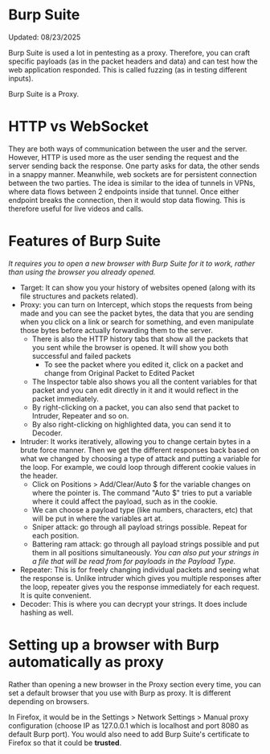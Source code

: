 # Burp Suite 
Updated: 08/23/2025

Burp Suite is used a lot in pentesting as a proxy. Therefore, you can craft specific payloads (as in the packet headers and data) and can test how the web application responded. This is called fuzzing (as in testing different inputs). 

Burp Suite is a Proxy.

# HTTP vs WebSocket
They are both ways of communication between the user and the server. However, HTTP is used more as the user sending the request and the server sending back the response. One party asks for data, the other sends in a snappy manner. Meanwhile, web sockets are for persistent connection between the two parties. The idea is similar to the idea of tunnels in VPNs, where data flows between 2 endpoints inside that tunnel. Once either endpoint breaks the connection, then it would stop data flowing. This is therefore useful for live videos and calls.  

# Features of Burp Suite
*It requires you to open a new browser with Burp Suite for it to work, rather than using the browser you already opened.*
- Target: It can show you your history of websites opened (along with its file structures and packets related).
- Proxy: you can turn on Intercept, which stops the requests from being made and you can see the packet bytes, the data that you are sending when you click on a link or search for something, and even manipulate those bytes before actually forwarding them to the server. 
  - There is also the HTTP history tabs that show all the packets that you sent while the browser is opened. It will show you both successful and failed packets 
    - To see the packet where you edited it, click on a packet and change from Original Packet to Edited Packet
  - The Inspector table also shows you all the content variables for that packet and you can edit directly in it and it would reflect in the packet immediately.
  - By right-clicking on a packet, you can also send that packet to Intruder, Repeater and so on.
  - By also right-clicking on highlighted data, you can send it to Decoder.
- Intruder: It works iteratively, allowing you to change certain bytes in a brute force manner. Then we get the different responses back based on what we changed by choosing a type of attack and putting a variable for the loop. For example, we could loop through different cookie values in the header. 
  - Click on Positions > Add/Clear/Auto $ for the variable changes on where the pointer is. The command "Auto $" tries to put a variable where it could affect the payload, such as in the cookie.
  - We can choose a payload type (like numbers, characters, etc) that will be put in where the variables art at.
  - Sniper attack: go through all payload strings possible. Repeat for each position.
  - Battering ram attack: go through all payload strings possible and put them in all positions simultaneously.
  *You can also put your strings in a file that will be read from for payloads in the Payload Type.*
- Repeater: This is for freely changing individual packets and seeing what the response is. Unlike intruder which gives you multiple responses after the loop, repeater gives you the response immediately for each request. It is quite convenient.
- Decoder: This is where you can decrypt your strings. It does include hashing as well.
# Setting up a browser with Burp automatically as proxy
Rather than opening a new browser in the Proxy section every time, you can set a default browser that you use with
Burp as proxy. It is different depending on browsers.

In Firefox, it would be in the Settings > Network Settings > Manual proxy configuration (choose IP as 127.0.0.1 which is localhost and port 8080 as default Burp port). You would also need to add Burp Suite's certificate to Firefox so that it could be **trusted**.
